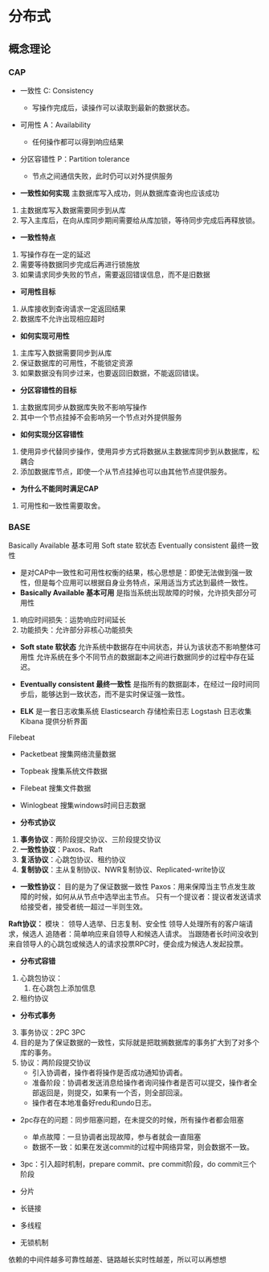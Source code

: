 # 分布式

## 概念理论

### CAP

- 一致性 C: Consistency
  - 写操作完成后，读操作可以读取到最新的数据状态。
- 可用性 A：Availability
  - 任何操作都可以得到响应结果
- 分区容错性 P：Partition tolerance
  - 节点之间通信失败，此时仍可以对外提供服务

- **一致性如何实现**
  主数据库写入成功，则从数据库查询也应该成功

1. 主数据库写入数据需要同步到从库
2. 写入主库后，在向从库同步期间需要给从库加锁，等待同步完成后再释放锁。

- **一致性特点**

1. 写操作存在一定的延迟
2. 需要等待数据同步完成后再进行锁施放
3. 如果请求同步失败的节点，需要返回错误信息，而不是旧数据

- **可用性目标**

1. 从库接收到查询请求一定返回结果
2. 数据库不允许出现相应超时

- **如何实现可用性**

1. 主库写入数据需要同步到从库
2. 保证数据库的可用性，不能锁定资源
3. 如果数据没有同步过来，也要返回旧数据，不能返回错误。

- **分区容错性的目标**

1. 主数据库同步从数据库失败不影响写操作
2. 其中一个节点挂掉不会影响另一个节点对外提供服务

- **如何实现分区容错性**

1. 使用异步代替同步操作，使用异步方式将数据从主数据库同步到从数据库，松耦合
2. 添加数据库节点，即使一个从节点挂掉也可以由其他节点提供服务。

- **为什么不能同时满足CAP**

1. 可用性和一致性需要取舍。

### BASE

Basically Available 基本可用 Soft state 软状态 Eventually consistent 最终一致性

- 是对CAP中一致性和可用性权衡的结果，核心思想是：即使无法做到强一致性，但是每个应用可以根据自身业务特点，采用适当方式达到最终一致性。
- **Basically Available 基本可用**
  是指当系统出现故障的时候，允许损失部分可用性

1. 响应时间损失：运势响应时间延长
2. 功能损失：允许部分非核心功能损失

- **Soft state 软状态**
  允许系统中数据存在中间状态，并认为该状态不影响整体可用性
  允许系统在多个不同节点的数据副本之间进行数据同步的过程中存在延迟。

- **Eventually consistent 最终一致性**
  是指所有的数据副本，在经过一段时间同步后，能够达到一致状态，而不是实时保证强一致性。

- **ELK**
  是一套日志收集系统
  Elasticsearch 存储检索日志
  Logstash 日志收集
  Kibana 提供分析界面

Filebeat

 - Packetbeat 搜集网络流量数据
 - Topbeak 搜集系统文件数据
 - Filebeat 搜集文件数据
 - Winlogbeat 搜集windows时间日志数据

- **分布式协议**

1. **事务协议**：两阶段提交协议、三阶段提交协议
2. **一致性协议**：Paxos、Raft
3. **复活协议**：心跳包协议、租约协议
4. **复制协议**：主从复制协议、NWR复制协议、Replicated-write协议

- **一致性协议：**
  目的是为了保证数据一致性
  Paxos：用来保障当主节点发生故障的时候，如何从从节点中选举出主节点。
  只有一个提议者：提议者发送请求给接受者，接受者统一超过一半则生效。

**Raft协议：**
模块：
领导人选举、日志复制、安全性
领导人处理所有的客户端请求，候选人
追随者：简单响应来自领导人和候选人请求。
当跟随者长时间没收到来自领导人的心跳包或候选人的请求投票RPC时，便会成为候选人发起投票。

- **分布式容错**

1. 心跳包协议：
   1. 在心跳包上添加信息
2. 租约协议



- **分布式事务**

3. 事务协议：2PC 3PC
4. 目的是为了保证数据的一致性，实际就是把耽搁数据库的事务扩大到了对多个库的事务。
5. 协议：两阶段提交协议
   - 引入协调者，操作者将操作是否成功通知协调者。
   - 准备阶段：协调者发送消息给操作者询问操作者是否可以提交，操作者全部返回是，则提交，如果有一个否，则全部回滚。
   - 操作者在本地准备好redu和undo日志。

- 2pc存在的问题：同步阻塞问题，在未提交的时候，所有操作者都会阻塞
  - 单点故障：一旦协调者出现故障，参与者就会一直阻塞
  - 数据不一致：如果在发送commit的过程中网络异常，则会数据不一致。
- 3pc：引入超时机制，prepare commit、pre commit阶段，do commit三个阶段


- 分片

- 长链接

- 多线程

- 无锁机制

依赖的中间件越多可靠性越差、链路越长实时性越差，所以可以再想想